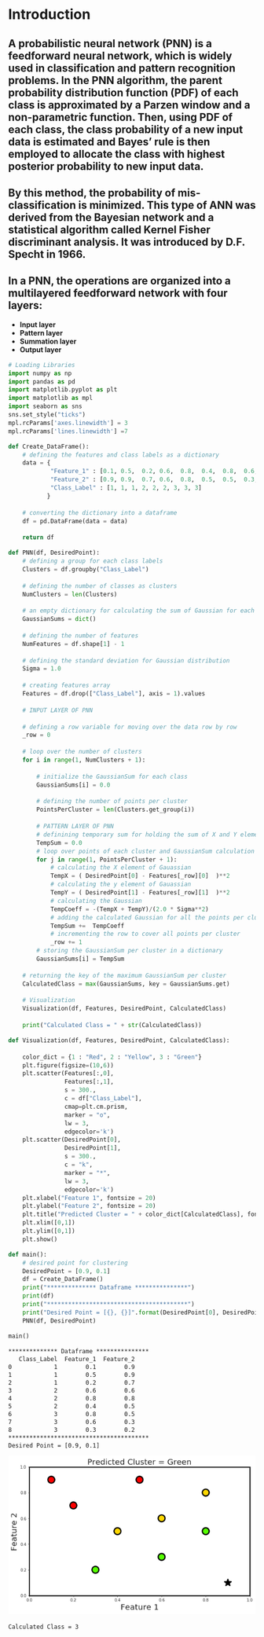 
# Introduction

## A probabilistic neural network (PNN) is a feedforward neural network, which is widely used in classification and pattern recognition problems. In the PNN algorithm, the parent probability distribution function (PDF) of each class is approximated by a Parzen window and a non-parametric function. Then, using PDF of each class, the class probability of a new input data is estimated and Bayes’ rule is then employed to allocate the class with highest posterior probability to new input data.

## By this method, the probability of mis-classification is minimized. This type of ANN was derived from the Bayesian network and a statistical algorithm called Kernel Fisher discriminant analysis. It was introduced by D.F. Specht in 1966.

## In a PNN, the operations are organized into a multilayered feedforward network with four layers:

* **Input layer**
* **Pattern layer**
* **Summation layer**
* **Output layer**



```python
# Loading Libraries
import numpy as np
import pandas as pd
import matplotlib.pyplot as plt
import matplotlib as mpl
import seaborn as sns
sns.set_style("ticks")
mpl.rcParams['axes.linewidth'] = 3 
mpl.rcParams['lines.linewidth'] =7
```


```python
def Create_DataFrame():
    # defining the features and class labels as a dictionary
    data = {
            "Feature_1" : [0.1, 0.5,  0.2, 0.6,  0.8,  0.4,  0.8,  0.6,  0.3],
            "Feature_2" : [0.9, 0.9,  0.7, 0.6,  0.8,  0.5,  0.5,  0.3,  0.2],
            "Class_Label" : [1, 1, 1, 2, 2, 2, 3, 3, 3]
           }

    # converting the dictionary into a dataframe
    df = pd.DataFrame(data = data)
    
    return df
```


```python
def PNN(df, DesiredPoint):
    # defining a group for each class labels
    Clusters = df.groupby("Class_Label")

    # defining the number of classes as clusters
    NumClusters = len(Clusters)

    # an empty dictionary for calculating the sum of Gaussian for each class
    GaussianSums = dict()

    # defining the number of features
    NumFeatures = df.shape[1] - 1

    # defining the standard deviation for Gaussian distribution
    Sigma = 1.0

    # creating features array
    Features = df.drop(["Class_Label"], axis = 1).values

    # INPUT LAYER OF PNN

    # defining a row variable for moving over the data row by row
    _row = 0

    # loop over the number of clusters
    for i in range(1, NumClusters + 1):

        # initialize the GaussianSum for each class
        GaussianSums[i] = 0.0

        # defining the number of points per cluster
        PointsPerCluster = len(Clusters.get_group(i))

        # PATTERN LAYER OF PNN
        # definining temporary sum for holding the sum of X and Y elements
        TempSum = 0.0
        # loop over points of each cluster and GaussianSum calculation
        for j in range(1, PointsPerCluster + 1):
            # calculating the X element of Gauassian
            TempX = ( DesiredPoint[0] - Features[_row][0]  )**2
            # calculating the y element of Gauassian
            TempY = ( DesiredPoint[1] - Features[_row][1]  )**2
            # calculating the Gaussian
            TempCoeff = -(TempX + TempY)/(2.0 * Sigma**2)
            # adding the calculated Gaussian for all the points per cluster
            TempSum +=  TempCoeff
            # incrementing the row to cover all points per cluster
            _row += 1
        # storing the GaussianSum per cluster in a dictionary
        GaussianSums[i] = TempSum

    # returning the key of the maximum GaussianSum per cluster  
    CalculatedClass = max(GaussianSums, key = GaussianSums.get)
    
    # Visualization
    Visualization(df, Features, DesiredPoint, CalculatedClass)
    
    print("Calculated Class = " + str(CalculatedClass))
```


```python
def Visualization(df, Features, DesiredPoint, CalculatedClass):    
    
    color_dict = {1 : "Red", 2 : "Yellow", 3 : "Green"}
    plt.figure(figsize=(10,6))
    plt.scatter(Features[:,0],
                Features[:,1], 
                s = 300.,
                c = df["Class_Label"],
                cmap=plt.cm.prism,
                marker = "o",
                lw = 3,
                edgecolor='k')
    plt.scatter(DesiredPoint[0],
                DesiredPoint[1], 
                s = 300.,
                c = "k",
                marker = "*",
                lw = 3,
                edgecolor='k')
    plt.xlabel("Feature 1", fontsize = 20)
    plt.ylabel("Feature 2", fontsize = 20)
    plt.title("Predicted Cluster = " + color_dict[CalculatedClass], fontsize = 20)
    plt.xlim([0,1])
    plt.ylim([0,1])
    plt.show()
```


```python
def main():
    # desired point for clustering
    DesiredPoint = [0.9, 0.1]
    df = Create_DataFrame()
    print("************** Dataframe ***************")
    print(df)
    print("****************************************")
    print("Desired Point = [{}, {}]".format(DesiredPoint[0], DesiredPoint[1]))
    PNN(df, DesiredPoint)
```


```python
main()
```

    ************** Dataframe ***************
       Class_Label  Feature_1  Feature_2
    0            1        0.1        0.9
    1            1        0.5        0.9
    2            1        0.2        0.7
    3            2        0.6        0.6
    4            2        0.8        0.8
    5            2        0.4        0.5
    6            3        0.8        0.5
    7            3        0.6        0.3
    8            3        0.3        0.2
    ****************************************
    Desired Point = [0.9, 0.1]



![png](/notebooks/probabilistic-neural-networks_files/output_7_1.png)


    Calculated Class = 3

